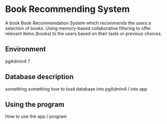 # Book Recommending System 
A book Book Recommendation System which recommends the users a selection of books. Using memory-based collaborative filtering to offer relevant items (books) to the users based on their taste or previous choices.

## Environment
pgAdmin4 ?

## Database description
something something
how to load database into pgAdmin4 / into app


## Using the program
How to use the app / program